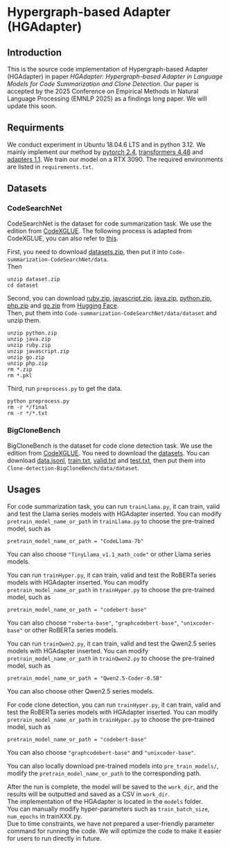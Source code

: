# Hypergraph-based Adapter (HGAdapter)
## Introduction
This is the source code implementation of Hypergraph-based Adapter (HGAdapter) in paper *HGAdapter: Hypergraph-based Adapter in Language Models for Code Summarization and Clone Detection*. 
Our paper is accepted by the 2025 Conference on Empirical Methods in Natural Language Processing (EMNLP 2025) as a findings long paper.
We will update this soon.

## Requirments
We conduct experiment in Ubuntu 18.04.6 LTS and in python 3.12. 
We mainly implement our method by [pytorch 2.4](https://pytorch.org/docs/stable/index.html), [transformers 4.48](https://huggingface.co/docs/transformers) and [adapters 1.1](https://docs.adapterhub.ml/). 
We train our model on a RTX 3090. 
The required environments are listed in `requirements.txt`.

## Datasets
### CodeSearchNet
CodeSearchNet is the dataset for code summarization task. 
We use the edition from [CodeXGLUE](https://github.com/microsoft/CodeXGLUE). 
The following process is adapted from CodeXGLUE, you can also refer to [this](https://github.com/microsoft/CodeXGLUE/tree/main/Code-Text/code-to-text).  

First, you need to download [datasets.zip](https://github.com/microsoft/CodeXGLUE/blob/main/Code-Text/code-to-text/dataset.zip), then put it into `Code-summarization-CodeSearchNet/data`.  
Then
```
unzip dataset.zip
cd dataset
```  

Second, you can download [ruby.zip](https://huggingface.co/datasets/code-search-net/code_search_net/blob/main/data/ruby.zip), [javascript.zip](https://huggingface.co/datasets/code-search-net/code_search_net/blob/main/data/javascript.zip), [java.zip](https://huggingface.co/datasets/code-search-net/code_search_net/blob/main/data/java.zip), [python.zip](https://huggingface.co/datasets/code-search-net/code_search_net/blob/main/data/python.zip), [php.zip](https://huggingface.co/datasets/code-search-net/code_search_net/blob/main/data/php.zip) and [go.zip](https://huggingface.co/datasets/code-search-net/code_search_net/blob/main/data/go.zip) from [Hugging Face](https://huggingface.co/datasets/code-search-net/code_search_net/tree/main/data).  
Then, put them into `Code-summarization-CodeSearchNet/data/dataset` and unzip them. 
```
unzip python.zip
unzip java.zip
unzip ruby.zip
unzip javascript.zip
unzip go.zip
unzip php.zip
rm *.zip
rm *.pkl
```  

Third, run `preprocess.py` to get the data. 
```
python preprocess.py
rm -r */final
rm -r */*.txt
```

### BigCloneBench
BigCloneBench is the dataset for code clone detection task. 
We use the edition from [CodeXGLUE](https://github.com/microsoft/CodeXGLUE). 
You need to download the [datasets](https://github.com/microsoft/CodeXGLUE/tree/main/Code-Code/Clone-detection-BigCloneBench/dataset). 
You can download [data.jsonl](https://github.com/microsoft/CodeXGLUE/blob/main/Code-Code/Clone-detection-BigCloneBench/dataset/data.jsonl), [train.txt](https://github.com/microsoft/CodeXGLUE/blob/main/Code-Code/Clone-detection-BigCloneBench/dataset/train.txt), [valid.txt](https://github.com/microsoft/CodeXGLUE/blob/main/Code-Code/Clone-detection-BigCloneBench/dataset/valid.txt) and [test.txt](https://github.com/microsoft/CodeXGLUE/blob/main/Code-Code/Clone-detection-BigCloneBench/dataset/test.txt), then put them into `Clone-detection-BigCloneBench/data/dataset`. 


## Usages
For code summarization task, you can run `trainLlama.py`, it can train, valid and test the Llama series models with HGAdapter inserted. 
You can modify `pretrain_model_name_or_path` in `trainLlama.py` to choose the pre-trained model, such as 
```
pretrain_model_name_or_path = "CodeLlama-7b"
```
You can also choose `"TinyLlama_v1.1_math_code"` or other Llama series models. 

You can run `trainHyper.py`, it can train, valid and test the RoBERTa series models with HGAdapter inserted. 
You can modify `pretrain_model_name_or_path` in `trainHyper.py` to choose the pre-trained model, such as 
```
pretrain_model_name_or_path = "codebert-base"
```
You can also choose `"roberta-base"`, `"graphcodebert-base"`, `"unixcoder-base"` or other RoBERTa series models.

You can run `trainQwen2.py`, it can train, valid and test the Qwen2.5 series models with HGAdapter inserted. 
You can modify `pretrain_model_name_or_path` in `trainQwen2.py` to choose the pre-trained model, such as 
```
pretrain_model_name_or_path = "Qwen2.5-Coder-0.5B"
```
You can also choose other Qwen2.5 series models.

For code clone detection, you can run `trainHyper.py`, it can train, valid and test the RoBERTa series models with HGAdapter inserted. 
You can modify `pretrain_model_name_or_path` in `trainHyper.py` to choose the pre-trained model, such as 
```
pretrain_model_name_or_path = "codebert-base"
```
You can also choose `"graphcodebert-base"` and `"unixcoder-base"`. 


You can also locally download pre-trained models into `pre_train_models/`, modify the `pretrain_model_name_or_path` to the corresponding path.  


After the run is complete, the model will be saved to the `work_dir`, and the results will be outputted and saved as a CSV in `work_dir`.  
The implementation of the HGAdapter is located in the `models` folder.  
You can manually modify hyper-parameters such as `train_batch_size`, `num_epochs` in trainXXX.py.  
Due to time constraints, we have not prepared a user-friendly parameter command for running the code. 
We will optimize the code to make it easier for users to run directly in future.  
